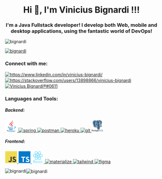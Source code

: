 <h1 align="center">Hi 👋, I'm Vinicius Bignardi !!!</h1>
<h3 align="center">I'm a Java Fullstack developer! I develop both Web, mobile and desktop applications, using the fantastic world of DevOps!</h3>

<p align="left"> <img src="https://komarev.com/ghpvc/?username=bignardi&label=Profile%20views&color=9845bf&style=flat" alt="bignardi" /> </p>

<p align="left"> <a href="https://github.com/ryo-ma/github-profile-trophy"><img src="https://github-profile-trophy.vercel.app/?username=bignardi" alt="bignardi" /></a> </p>

<h3 align="left">Connect with me:</h3>
<p align="left">
<a href="https://linkedin.com/in/https://www.linkedin.com/in/vinicius-bignardi/" target="blank"><img align="center" src="https://cdn.jsdelivr.net/npm/simple-icons@3.0.1/icons/linkedin.svg" alt="https://www.linkedin.com/in/vinicius-bignardi/" height="30" width="40" /></a>
<a href="https://stackoverflow.com/users/https://stackoverflow.com/users/13898866/vinicius-bignardi" target="blank"><img align="center" src="https://cdn.jsdelivr.net/npm/simple-icons@3.0.1/icons/stackoverflow.svg" alt="https://stackoverflow.com/users/13898866/vinicius-bignardi" height="30" width="40" /></a>
<a href="https://discord.gg/Vinicius Bignardi®#0611" target="blank"><img align="center" src="https://cdn.jsdelivr.net/npm/simple-icons@3.0.1/icons/discord.svg" alt="Vinicius Bignardi®#0611" height="30" width="40" /></a>
</p>

<h3 align="left">Languages and Tools:</h3>
<p align="left"> 
<h5 align="left">Backend:</h5>
<a href="https://www.java.com" target="_blank"> <img src="https://raw.githubusercontent.com/devicons/devicon/master/icons/java/java-original.svg" alt="java" width="40" height="40"/> </a> 
<a href="https://spring.io/" target="_blank"> <img src="https://www.vectorlogo.zone/logos/springio/springio-icon.svg" alt="spring" width="40" height="40"/> </a> 
<a href="https://postman.com" target="_blank"> <img src="https://www.vectorlogo.zone/logos/getpostman/getpostman-icon.svg" alt="postman" width="40" height="40"/>
<a href="https://heroku.com" target="_blank"> <img src="https://www.vectorlogo.zone/logos/heroku/heroku-icon.svg" alt="heroku" width="40" height="40"/> </a> 
<a href="https://git-scm.com/" target="_blank"> <img src="https://www.vectorlogo.zone/logos/git-scm/git-scm-icon.svg" alt="git" width="40" height="40"/> </a> 
<a href="https://www.postgresql.org" target="_blank"> <img src="https://raw.githubusercontent.com/devicons/devicon/master/icons/postgresql/postgresql-original-wordmark.svg" alt="postgresql" width="40" height="40"/> </a> 
<h5 align="left">Frontend:</h5>
<a href="https://developer.mozilla.org/en-US/docs/Web/JavaScript" target="_blank"> <img src="https://raw.githubusercontent.com/devicons/devicon/master/icons/javascript/javascript-original.svg" alt="javascript" width="40" height="40"/> </a> 
<a href="https://www.typescriptlang.org/" target="_blank"> <img src="https://raw.githubusercontent.com/devicons/devicon/master/icons/typescript/typescript-original.svg" alt="typescript" width="40" height="40"/> </a> 
<a href="https://reactjs.org/" target="_blank"> <img src="https://raw.githubusercontent.com/devicons/devicon/master/icons/react/react-original-wordmark.svg" alt="react" width="40" height="40"/> </a> 
<a href="https://materializecss.com/" target="_blank"> <img src="https://raw.githubusercontent.com/prplx/svg-logos/5585531d45d294869c4eaab4d7cf2e9c167710a9/svg/materialize.svg" alt="materialize" width="40" height="40"/> </a> 
<a href="https://tailwindcss.com/" target="_blank"> <img src="https://www.vectorlogo.zone/logos/tailwindcss/tailwindcss-icon.svg" alt="tailwind" width="40" height="40"/> </a> 
<a href="https://www.figma.com/" target="_blank"> <img src="https://www.vectorlogo.zone/logos/figma/figma-icon.svg" alt="figma" width="40" height="40"/> </a> </a> 
</p>

<div>
  <img align="center" src="https://github-readme-stats.vercel.app/api?username=bignardi&show_icons=true&theme=dracula&locale=en" alt="bignardi" />
  <img align="left" src="https://github-readme-stats.vercel.app/api/top-langs?username=bignardi&show_icons=true&theme=dracula&locale=en&layout=compact" alt="bignardi" />
</div>  

